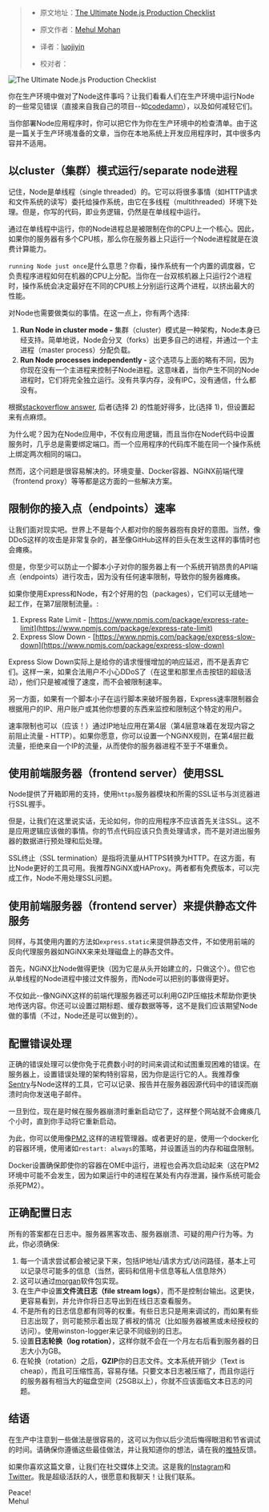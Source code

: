 > - 原文地址：[The Ultimate Node.js Production Checklist](https://www.freecodecamp.org/news/node-js-production-checklist/)
> - 原文作者：[Mehul Mohan](https://www.freecodecamp.org/news/author/mehulmpt/)
>
> - 译者：[luojiyin](https://github.com/luojiyin1987)
> - 校对者：

![The Ultimate Node.js Production Checklist](https://www.freecodecamp.org/news/content/images/size/w2000/2020/03/screely-1585049597841.png)

你在生产环境中做对了Node这件事吗？让我们看看人们在生产环境中运行Node的一些常见错误（直接来自我自己的项目--如[codedamn](https://codedamn.com)），以及如何减轻它们。

当你部署Node应用程序时，你可以把它作为你在生产环境中的检查清单。由于这是一篇关于生产环境准备的文章，当你在本地系统上开发应用程序时，其中很多内容并不适用。

## 以cluster（集群）模式运行/separate node进程

记住，Node是单线程（single threaded）的。它可以将很多事情（如HTTP请求和文件系统的读写）委托给操作系统，由它在多线程（multithreaded）环境下处理。但是，你写的代码，即业务逻辑，仍然是在单线程中运行。

通过在单线程中运行，你的Node进程总是被限制在你的CPU上一个核心。因此，如果你的服务器有多个CPU核，那么你在服务器上只运行一个Node进程就是在浪费计算能力。

`running Node just once`是什么意思？你看，操作系统有一个内置的调度器，它负责程序进程如何在机器的CPU上分配。当你在一台双核机器上只运行2个进程时，操作系统会决定最好在不同的CPU核上分别运行这两个进程，以挤出最大的性能。

对Node也需要做类似的事情。在这一点上，你有两个选择:

1. **Run Node in cluster mode -** 集群（cluster）模式是一种架构，Node本身已经支持。简单地说，Node会分叉（forks）出更多自己的进程，并通过一个主进程（master process）分配负载。
2. **Run Node processes independently -** 这个选项与上面的略有不同，因为你现在没有一个主进程来控制子Node进程。这意味着，当你产生不同的Node进程时，它们将完全独立运行。没有共享内存，没有IPC，没有通信，什么都没有。

根据[stackoverflow answer](https://stackoverflow.com/a/47122606/2513722), 后者(选择 2) 的性能好得多，比(选择 1)，但设置起来有点麻烦。

为什么呢？因为在Node应用中，不仅有应用逻辑，而且当你在Node代码中设置服务时，几乎总是需要绑定端口。而一个应用程序的代码库不能在同一个操作系统上绑定两次相同的端口。

然而，这个问题是很容易解决的。环境变量、Docker容器、NGiNX前端代理（frontend proxy）等等都是这方面的一些解决方案。

## 限制你的接入点（endpoints）速率

让我们面对现实吧。世界上不是每个人都对你的服务器抱有良好的意图。当然，像DDoS这样的攻击是非常复杂的，甚至像GitHub这样的巨头在发生这样的事情时也会瘫痪。

但是，你至少可以防止一个脚本小子对你的服务器上有一个系统开销昂贵的API端点（endpoints）进行攻击，因为没有任何速率限制，导致你的服务器瘫痪。

如果你使用Express和Node，有2个好用的包（packages），它们可以无缝地一起工作，在第7层限制流量。:

1. Express Rate Limit - [https://www.npmjs.com/package/express-rate-limit](https://www.npmjs.com/package/express-rate-limit)
2. Express Slow Down - [https://www.npmjs.com/package/express-slow-down](https://www.npmjs.com/package/express-slow-down)

Express Slow Down实际上是给你的请求慢慢增加的响应延迟，而不是丢弃它们。这样一来，如果合法用户不小心DDoS了（在这里和那里点击按钮的超级活动），他们只是被减慢了速度，而不会被限制速率。

另一方面，如果有一个脚本小子在运行脚本来破坏服务器，Express速率限制器会根据用户的IP、用户账户或其他你想要的东西来监控和限制这个特定的用户。

速率限制也可以（应该！）通过IP地址应用在第4层（第4层意味着在发现内容之前阻止流量 - HTTP）。如果你愿意，你可以设置一个NGiNX规则，在第4层拦截流量，拒绝来自一个IP的流量，从而使你的服务器进程不至于不堪重负。

## 使用前端服务器（frontend server）使用SSL

Node提供了开箱即用的支持，使用`https`服务器模块和所需的SSL证书与浏览器进行SSL握手。

但是，让我们在这里说实话，无论如何，你的应用程序不应该首先关注SSL。这不是应用逻辑应该做的事情。你的节点代码应该只负责处理请求，而不是对进出服务器的数据进行预处理和后处理。

SSL终止（SSL termination）是指将流量从HTTPS转换为HTTP。在这方面，有比Node更好的工具可用。我推荐NGiNX或HAProxy。两者都有免费版本，可以完成工作，Node不用处理SSL问题。

## 使用前端服务器（frontend server）来提供静态文件服务

同样，与其使用内置的方法如`express.static`来提供静态文件，不如使用前端的反向代理服务器如NGiNX来来处理磁盘上的静态文件。

首先，NGiNX比Node做得更快（因为它是从头开始建立的，只做这个）。但它也从单线程的Node进程中接过文件服务，而Node可以把别的事做得更好。

不仅如此--像NGiNX这样的前端代理服务器还可以利用GZIP压缩技术帮助你更快地传送内容。你还可以设置过期标题、缓存数据等等，这不是我们应该期望Node做的事情（不过，Node还是可以做到的）。

## 配置错误处理

正确的错误处理可以使你免于花费数小时的时间来调试和试图重现困难的错误。在服务器上，设置错误处理的架构特别容易，因为你是运行它的人。我推荐像[Sentry](https://sentry.io)与Node这样的工具，它可以记录、报告并在服务器因源代码中的错误而崩溃时向你发送电子邮件。

一旦到位，现在是时候在服务器崩溃时重新启动它了，这样整个网站就不会瘫痪几个小时，直到你手动将它重新启动。

为此，你可以使用像[PM2](https://www.npmjs.com/package/pm2),这样的进程管理器。或者更好的是，使用一个docker化的容器环境，使用诸如`restart: always`的策略，并设置适当的内存和磁盘限制。

Docker设置确保即使你的容器在OME中运行，进程也会再次启动起来（这在PM2环境中可能不会发生，因为如果运行中的进程在某处有内存泄漏，操作系统可能会杀死PM2）。

## 正确配置日志

所有的答案都在日志中。服务器黑客攻击、服务器崩溃、可疑的用户行为等。为此，你必须确保:

1. 每一个请求尝试都会被记录下来，包括IP地址/请求方式/访问路径，基本上可以记录尽可能多的信息（当然，密码和信用卡信息等私人信息除外）
2. 这可以通过[morgan](https://www.npmjs.com/package/morgan)软件包实现。
3. 在生产中设置**文件流日志（file stream logs）**，而不是控制台输出。这更快，更容易看到，并允许你将日志导出到在线日志查看服务。
4. 不是所有的日志信息都有同等的权重。有些日志只是用来调试的，而如果有些日志出现了，则可能预示着出现了裤衩的情况（比如服务器被黑或未经授权的访问）。使用winston-logger来记录不同级别的日志。
5. 设置**日志轮换（log rotation）**，这样你就不会在一个月左右后看到服务器的日志大小为GB。
6. 在轮换（rotation）之后，**GZIP**你的日志文件。文本系统开销少（Text is cheap），而且可压缩性高，容易存储。只要文本日志被压缩了，而且你运行的服务器有相当大的磁盘空间（25GB以上），你就不应该面临文本日志的问题。

## 结语

在生产中注意到一些做法是很容易的，这可以为你以后少流后悔得眼泪和节省调试的时间。请确保你遵循这些最佳做法，并让我知道你的想法，请在我的[推特](https://twitter.com/mehulmpt)反馈。

如果你喜欢这篇文章，让我们在社交媒体上交流。这是我的[Instagram](https://instagram.com/mehulmpt)和 [Twitter](https://twitter.com/mehulmpt)。我是超级活跃的人，很愿意和我聊天！让我们联系。

Peace!  
Mehul
